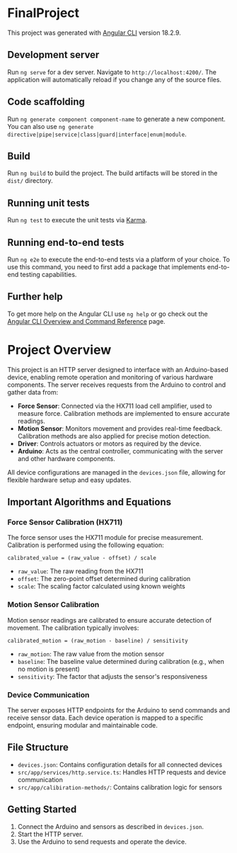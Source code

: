 # FinalProject

This project was generated with [Angular CLI](https://github.com/angular/angular-cli) version 18.2.9.

## Development server

Run `ng serve` for a dev server. Navigate to `http://localhost:4200/`. The application will automatically reload if you change any of the source files.

## Code scaffolding

Run `ng generate component component-name` to generate a new component. You can also use `ng generate directive|pipe|service|class|guard|interface|enum|module`.

## Build

Run `ng build` to build the project. The build artifacts will be stored in the `dist/` directory.

## Running unit tests

Run `ng test` to execute the unit tests via [Karma](https://karma-runner.github.io).

## Running end-to-end tests

Run `ng e2e` to execute the end-to-end tests via a platform of your choice. To use this command, you need to first add a package that implements end-to-end testing capabilities.

## Further help

To get more help on the Angular CLI use `ng help` or go check out the [Angular CLI Overview and Command Reference](https://angular.dev/tools/cli) page.

# Project Overview

This project is an HTTP server designed to interface with an Arduino-based device, enabling remote operation and monitoring of various hardware components. The server receives requests from the Arduino to control and gather data from:

- **Force Sensor**: Connected via the HX711 load cell amplifier, used to measure force. Calibration methods are implemented to ensure accurate readings.
- **Motion Sensor**: Monitors movement and provides real-time feedback. Calibration methods are also applied for precise motion detection.
- **Driver**: Controls actuators or motors as required by the device.
- **Arduino**: Acts as the central controller, communicating with the server and other hardware components.

All device configurations are managed in the `devices.json` file, allowing for flexible hardware setup and easy updates.

## Important Algorithms and Equations

### Force Sensor Calibration (HX711)
The force sensor uses the HX711 module for precise measurement. Calibration is performed using the following equation:

```
calibrated_value = (raw_value - offset) / scale
```
- `raw_value`: The raw reading from the HX711
- `offset`: The zero-point offset determined during calibration
- `scale`: The scaling factor calculated using known weights

### Motion Sensor Calibration
Motion sensor readings are calibrated to ensure accurate detection of movement. The calibration typically involves:

```
calibrated_motion = (raw_motion - baseline) / sensitivity
```
- `raw_motion`: The raw value from the motion sensor
- `baseline`: The baseline value determined during calibration (e.g., when no motion is present)
- `sensitivity`: The factor that adjusts the sensor's responsiveness

### Device Communication
The server exposes HTTP endpoints for the Arduino to send commands and receive sensor data. Each device operation is mapped to a specific endpoint, ensuring modular and maintainable code.

## File Structure
- `devices.json`: Contains configuration details for all connected devices
- `src/app/services/http.service.ts`: Handles HTTP requests and device communication
- `src/app/calibiration-methods/`: Contains calibration logic for sensors

## Getting Started
1. Connect the Arduino and sensors as described in `devices.json`.
2. Start the HTTP server.
3. Use the Arduino to send requests and operate the device.
